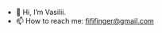- 👋 Hi, I’m Vasilii.
- 📫 How to reach me: fififinger@gmail.com

<!---
privetpoka/privetpoka is a ✨ special ✨ repository because its `README.md` (this file) appears on your GitHub profile.
You can click the Preview link to take a look at your changes.
--->
